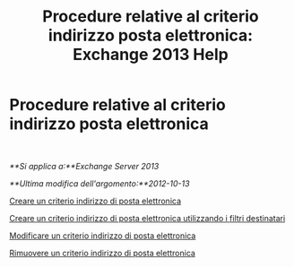 ﻿---
title: 'Procedure relative al criterio indirizzo posta elettronica: Exchange 2013 Help'
TOCTitle: Procedure relative al criterio indirizzo posta elettronica
ms:assetid: 7b49b51d-265e-4857-a283-4368e858f8a5
ms:mtpsurl: https://technet.microsoft.com/it-it/library/Aa998940(v=EXCHG.150)
ms:contentKeyID: 50481031
ms.date: 05/22/2018
mtps_version: v=EXCHG.150
ms.translationtype: MT
---

# Procedure relative al criterio indirizzo posta elettronica

 

_**Si applica a:**Exchange Server 2013_

_**Ultima modifica dell'argomento:**2012-10-13_

[Creare un criterio indirizzo di posta elettronica](create-an-email-address-policy-exchange-2013-help.md)

[Creare un criterio indirizzo di posta elettronica utilizzando i filtri destinatari](create-an-email-address-policy-by-using-recipient-filters-exchange-2013-help.md)

[Modificare un criterio indirizzo di posta elettronica](edit-an-email-address-policy-exchange-2013-help.md)

[Rimuovere un criterio indirizzo di posta elettronica](remove-an-email-address-policy-exchange-2013-help.md)

